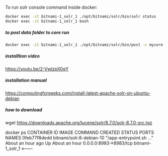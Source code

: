 To run solr console command inside docker:
```bash
docker exec -it bitnami-1_solr_1 ./opt/bitnami/solr/bin/solr status
docker exec -it bitnami-1_solr_1 bash
```

##### to post data folder to core run
```bash
docker exec -it bitnami-1_solr_1 ./opt/bitnami/solr/bin/post -c mycore ./opt/solr/server/solr/mycore/example/exampledocs/
```

##### installtion video
https://youtu.be/2-VwlzpX0qY

##### installation manual
https://computingforgeeks.com/install-latest-apache-solr-on-ubuntu-debian


##### how to download
wget https://downloads.apache.org/lucene/solr/8.7.0/solr-8.7.0-src.tgz


docker ps
CONTAINER ID        IMAGE                      COMMAND                  CREATED             STATUS              PORTS                    NAMES
0feb77f8dedd        bitnami/solr:8-debian-10   "/app-entrypoint.sh …"   About an hour ago   Up About an hour    0.0.0.0:8983->8983/tcp   bitnami-1_solr_1 <---